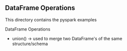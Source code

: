 ## DataFrame Operations ##
This directory contains the pyspark examples

DataFrame Operations
* union() -> used to merge two DataFrame's of the same structure/schema

